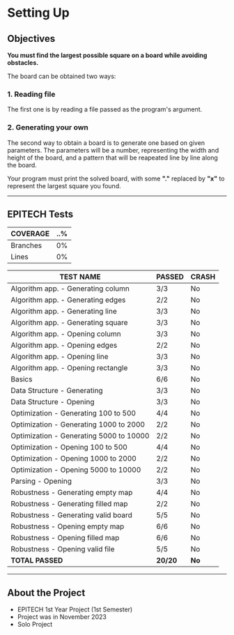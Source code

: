 # Setting Up

## Objectives
**You must find the largest possible square on a board while avoiding obstacles.**

The board can be obtained two ways:
### 1. Reading file
The first one is by reading a file passed as the program's argument.

### 2. Generating your own
The second way to obtain a board is to generate one based on given parameters. The parameters will be a number, representing the width and height of the board, and a pattern that will be reapeated line by line along the board.

Your program must print the solved board, with some **"."** replaced by **"x"** to represent the largest square you found.

----------------------------

## EPITECH Tests

|COVERAGE|..%|
|-|-|
|Branches|0%|
|Lines|0%|

|TEST NAME|PASSED|CRASH|
|-|-|-|
|Algorithm app. - Generating column|3/3|No|
|Algorithm app. - Generating edges|2/2|No|
|Algorithm app. - Generating line|3/3|No|
|Algorithm app. - Generating square|3/3|No|
|Algorithm app. - Opening column|3/3|No|
|Algorithm app. - Opening edges|2/2|No|
|Algorithm app. - Opening line|3/3|No|
|Algorithm app. - Opening rectangle|3/3|No|
|Basics|6/6|No|
|Data Structure - Generating|3/3|No|
|Data Structure - Opening|3/3|No|
|Optimization - Generating 100 to 500|4/4|No|
|Optimization - Generating 1000 to 2000|2/2|No|
|Optimization - Generating 5000 to 10000|2/2|No|
|Optimization - Opening 100 to 500|4/4|No|
|Optimization - Opening 1000 to 2000|2/2|No|
|Optimization - Opening 5000 to 10000|2/2|No|
|Parsing - Opening|3/3|No|
|Robustness - Generating empty map|4/4|No|
|Robustness - Generating filled map|2/2|No|
|Robustness - Generating valid board|5/5|No|
|Robustness - Opening empty map|6/6|No|
|Robustness - Opening filled map|6/6|No|
|Robustness - Opening valid file|5/5|No|
|**TOTAL PASSED**|**20/20**|**No**|

----------------------------

## About the Project
- EPITECH 1st Year Project (1st Semester)
- Project was in November 2023
- Solo Project
